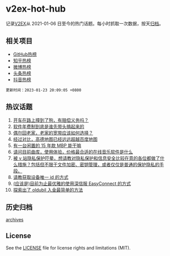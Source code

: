 # v2ex-hot-hub

 记录[V2EX](https://www.v2ex.com/)从 2021-01-06 日至今的热门话题。每小时抓取一次数据，按天[归档](archives)。
 
 ## 相关项目

- [GitHub热榜](https://github.com/it985/github-hot-hub)
- [知乎热榜](https://github.com/it985/zhihu-hot-hub)
- [微博热榜](https://github.com/it985/weibo-hot-hub)
- [头条热榜](https://github.com/it985/toutiao-hot-hub)
- [抖音热榜](https://github.com/it985/douyin-hot-hub)


 `更新时间：2023-01-23 20:09:05 +0800`

## 热议话题

1. [开车在路上撞到了狗，有赔偿义务吗？](https://www.v2ex.com/t/910324)
1. [软件年费制到底是谁先带头搞起来的](https://www.v2ex.com/t/910344)
1. [偶尔回老家，老家的宽带应该如何选择？](https://www.v2ex.com/t/910273)
1. [经过对比，高德地图已经远远超越百度地图](https://www.v2ex.com/t/910277)
1. [有一台闲置的 15 年款 MBP 能干嘛](https://www.v2ex.com/t/910283)
1. [请问目前曲库，使用体验，价格最合适的在线音乐软件是什么](https://www.v2ex.com/t/910323)
1. [被 v 站隐私保护吓晕，想请教对隐私保护和信息安全比较在意的各位都做了什么措施？包括但不限于文件加密、密钥管理，或者仅仅是普通的保护隐私的手段。](https://www.v2ex.com/t/910294)
1. [请教获取设备唯一 id 的方式](https://www.v2ex.com/t/910357)
1. [(应该是)目前为止最优雅的使用深信服 EasyConnect 的方式](https://www.v2ex.com/t/910299)
1. [探索出了 oldubil 入金最简单的方法](https://www.v2ex.com/t/910321)

## 历史归档

[archives](archives)

## License

See the [LICENSE](LICENSE) file for license rights and limitations (MIT).
